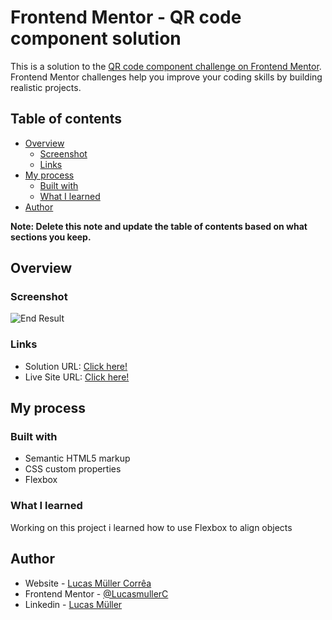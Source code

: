 # Frontend Mentor - QR code component solution

This is a solution to the [QR code component challenge on Frontend Mentor](https://www.frontendmentor.io/challenges/qr-code-component-iux_sIO_H). Frontend Mentor challenges help you improve your coding skills by building realistic projects. 

## Table of contents

- [Overview](#overview)
  - [Screenshot](#screenshot)
  - [Links](#links)
- [My process](#my-process)
  - [Built with](#built-with)
  - [What I learned](#what-i-learned)
- [Author](#author)

**Note: Delete this note and update the table of contents based on what sections you keep.**

## Overview

### Screenshot

![End Result](https://i.imgur.com/O7oUjBN.png)

### Links

- Solution URL: [Click here!](https://your-solution-url.com)
- Live Site URL: [Click here!](https://frontend-mentor-projects-lucasmullerc.vercel.app/)

## My process

### Built with

- Semantic HTML5 markup
- CSS custom properties
- Flexbox

### What I learned

Working on this project i learned how to use Flexbox to align objects 

## Author

- Website - [Lucas Müller Corrêa](https://github.com/LucasmullerC)
- Frontend Mentor - [@LucasmullerC](https://www.frontendmentor.io/profile/LucasmullerC)
- Linkedin - [Lucas Müller](https://www.linkedin.com/in/lucas-m%C3%BCller-corr%C3%AAa-66721b213/)
